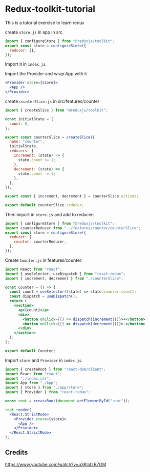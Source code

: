 # Redux-toolkit-tutorial

This is a tutorial exercise to learn redux

create `store.js` in app in src

```js
import { configureStore } from "@reduxjs/toolkit";
export const store = configureStore({
  reducer: {},
});
```

Import it in `index.js`.

Import the Provider and wrap App with it

```jsx
<Provider store={store}>
  <App />
</Provider>
```

create `counterSlice.js` in src/features/counter

```js
import { createSlice } from "@reduxjs/toolkit";

const initialState = {
  count: 0,
};

export const counterSlice = createSlice({
  name: "counter",
  initialState,
  reducers: {
    increment: (state) => {
      state.count += 1;
    },
    decrement: (state) => {
      state.count -= 1;
    },
  },
});

export const { increment, decrement } = counterSlice.actions;

export default counterSlice.reducer;
```

Then import in `store.js` and add to reducer:

```jsx
import { configureStore } from "@reduxjs/toolkit";
import counterReducer from "../features/counter/counterSlice";
export const store = configureStore({
  reducer: {
    counter: counterReducer,
  },
});
```

Create `Counter.js` in features/counter:

```jsx
import React from "react";
import { useSelector, useDispatch } from "react-redux";
import { increment, decrement } from "./counterSlice";

const Counter = () => {
  const count = useSelector((state) => state.counter.count);
  const dispatch = useDispatch();
  return (
    <section>
      <p>{count}</p>
      <div>
        <button onClick={() => dispatch(increment())}>+</button>
        <button onClick={() => dispatch(decrement())}>-</button>
      </div>
    </section>
  );
};

export default Counter;
```

Import `store` and `Provider` in `index.js`.
```jsx
import { createRoot } from "react-dom/client";
import React from "react";
import "./index.css";
import App from "./App";
import { store } from "./app/store";
import { Provider } from "react-redux";

const root = createRoot(document.getElementById("root"));

root.render(
  <React.StrictMode>
    <Provider store={store}>
      <App />
    </Provider>
  </React.StrictMode>
);
```


## Credits

https://www.youtube.com/watch?v=u3KlatzB7GM
